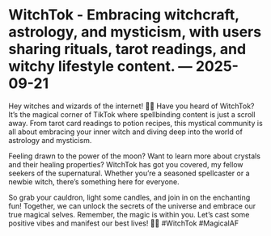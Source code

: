 # WitchTok - Embracing witchcraft, astrology, and mysticism, with users sharing rituals, tarot readings, and witchy lifestyle content. — 2025-09-21

Hey witches and wizards of the internet! 🌙✨ Have you heard of WitchTok? It’s the magical corner of TikTok where spellbinding content is just a scroll away. From tarot card readings to potion recipes, this mystical community is all about embracing your inner witch and diving deep into the world of astrology and mysticism.

Feeling drawn to the power of the moon? Want to learn more about crystals and their healing properties? WitchTok has got you covered, my fellow seekers of the supernatural. Whether you’re a seasoned spellcaster or a newbie witch, there’s something here for everyone.

So grab your cauldron, light some candles, and join in on the enchanting fun! Together, we can unlock the secrets of the universe and embrace our true magical selves. Remember, the magic is within you. Let’s cast some positive vibes and manifest our best lives! 🔮🌟 #WitchTok #MagicalAF